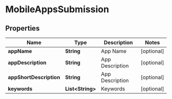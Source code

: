 
# MobileAppsSubmission

## Properties
Name | Type | Description | Notes
------------ | ------------- | ------------- | -------------
**appName** | **String** | App Name |  [optional]
**appDescription** | **String** | App Description |  [optional]
**appShortDescription** | **String** | App Description |  [optional]
**keywords** | **List&lt;String&gt;** | Keywords |  [optional]



